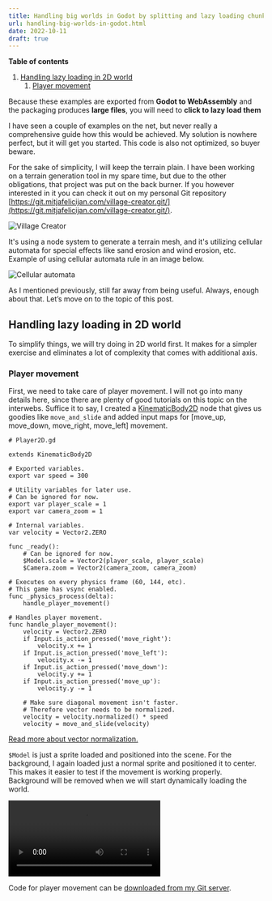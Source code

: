 ```yaml
---
title: Handling big worlds in Godot by splitting and lazy loading chunks of it
url: handling-big-worlds-in-godot.html
date: 2022-10-11
draft: true
---
```


**Table of contents**

1. [Handling lazy loading in 2D world](#handling-lazy-loading-in-2d-world)
   1. [Player movement](#player-movement)

Because these examples are exported from **Godot to WebAssembly** and the packaging produces **large files**, you will need to **click to lazy load them**

I have seen a couple of examples on the net, but never really a comprehensive guide how this would be achieved. My solution is nowhere perfect, but it will get you started. This code is also not optimized, so buyer beware.

For the sake of simplicity, I will keep the terrain plain. I have been working on a terrain generation tool in my spare time, but due to the other obligations, that project was put on the back burner. If you however interested in it you can check it out on my personal Git repository [https://git.mitjafelicijan.com/village-creator.git/](https://git.mitjafelicijan.com/village-creator.git/).

![Village Creator](/assets/godot-dynamic-tile-loading/village-creator.png)

It's using a node system to generate a terrain mesh, and it's utilizing cellular automata for special effects like sand erosion and wind erosion, etc. Example of using cellular automata rule in an image below.

![Cellular automata](/assets/godot-dynamic-tile-loading/cellular-automata.png)

As I mentioned previously, still far away from being useful. Always, enough about that. Let’s move on to the topic of this post.

## Handling lazy loading in 2D world

To simplify things, we will try doing in 2D world first. It makes for a simpler exercise and eliminates a lot of complexity that comes with additional axis.

### Player movement

First, we need to take care of player movement. I will not go into many details here, since there are plenty of good tutorials on this topic on the interwebs. Suffice it to say, I created a [KinematicBody2D](https://docs.godotengine.org/en/stable/classes/class_kinematicbody2d.html) node that gives us goodies like `move_and_slide` and added input maps for [move_up, move_down, move_right, move_left] movement.

```gdscript
# Player2D.gd

extends KinematicBody2D

# Exported variables.
export var speed = 300

# Utility variables for later use.
# Can be ignored for now.
export var player_scale = 1
export var camera_zoom = 1

# Internal variables.
var velocity = Vector2.ZERO

func _ready():
	# Can be ignored for now.
	$Model.scale = Vector2(player_scale, player_scale)
	$Camera.zoom = Vector2(camera_zoom, camera_zoom)

# Executes on every physics frame (60, 144, etc).
# This game has vsync enabled.
func _physics_process(delta):
	handle_player_movement()

# Handles player movement.
func handle_player_movement():
	velocity = Vector2.ZERO
	if Input.is_action_pressed('move_right'):
		velocity.x += 1
	if Input.is_action_pressed('move_left'):
		velocity.x -= 1
	if Input.is_action_pressed('move_down'):
		velocity.y += 1
	if Input.is_action_pressed('move_up'):
		velocity.y -= 1

	# Make sure diagonal movement isn't faster.
	# Therefore vector needs to be normalized.
	velocity = velocity.normalized() * speed
	velocity = move_and_slide(velocity)
```

[Read more about vector normalization.](https://www.fundza.com/vectors/normalize/)

`$Model` is just a sprite loaded and positioned into the scene. For the background, I again loaded just a normal sprite and positioned it to center. This makes it easier to test if the movement is working properly. Background will be removed when we will start dynamically loading the world.

<video src="/assets/godot-dynamic-tile-loading/2d-player-movement.webm" controls></video>

Code for player movement can be [downloaded from my Git server](https://git.mitjafelicijan.com/big-worlds-godot.git/snapshot/big-worlds-godot-55bcad79c11bd67e8268925d7edbf571aa31e3bf.zip).

<!--<div class="ll-iframe w-full h-80" data-src="/assets/godot-dynamic-tile-loading/example1/"></div>-->
